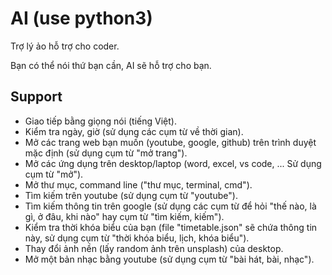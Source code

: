 # AI (use python3)

Trợ lý ảo hỗ trợ cho coder.


Bạn có thể nói thứ bạn cần, AI sẽ hỗ trợ cho bạn.

## Support

* Giao tiếp bằng giọng nói (tiếng Việt).
* Kiểm tra ngày, giờ (sử dụng các cụm từ về thời gian).
* Mở các trang web bạn muốn (youtube, google, github) trên trình duyệt mặc định (sử dụng cụm từ "mở trang").
* Mở các ứng dụng trên desktop/laptop (word, excel, vs code, ... Sử dụng cụm từ "mở").  
* Mở thư mục, command line ("thư mục, terminal, cmd").
* Tìm kiếm trên youtube (sử dụng cụm từ "youtube").
* Tìm kiếm thông tin trên google (sử dụng các cụm từ để hỏi "thế nào, là gì, ở đâu, khi nào" hay cụm từ "tìm kiếm, kiếm").
* Kiểm tra thời khóa biểu của bạn (file "timetable.json" sẽ chứa thông tin này, sử dụng cụm từ "thời khóa biểu, lịch, khóa biểu").
* Thay đổi ảnh nền (lấy random ảnh trên unsplash) của desktop.
* Mở một bản nhạc bằng youtube (sử dụng cụm từ "bài hát, bài, nhạc").

